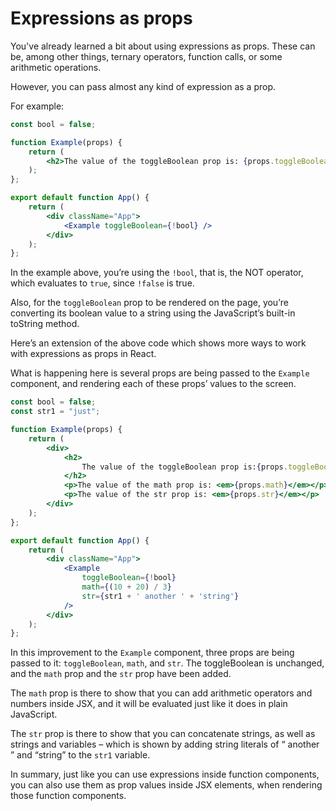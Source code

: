 # Expressions as props

You've already learned a bit about using expressions as props. These can be, among other things, ternary operators, function calls, or some arithmetic operations.

However, you can pass almost any kind of expression as a prop.

For example:

```jsx
const bool = false; 

function Example(props) {
    return (
        <h2>The value of the toggleBoolean prop is: {props.toggleBoolean.toString()}</h2>
    );
};

export default function App() { 
    return ( 
        <div className="App"> 
            <Example toggleBoolean={!bool} /> 
        </div> 
    ); 
};
```

In the example above, you’re using the `!bool`, that is, the NOT operator, which evaluates to `true`, since `!false` is true.

Also, for the `toggleBoolean` prop to be rendered on the page, you’re converting its boolean value to a string using the JavaScript’s built-in toString method. 

Here’s an extension of the above code which shows more ways to work with expressions as props in React.

What is happening here is several props are being passed to the `Example` component, and rendering each of these props’ values to the screen.

```jsx
const bool = false;
const str1 = "just";

function Example(props) {
    return (
        <div>
            <h2>
                The value of the toggleBoolean prop is:{props.toggleBoolean.toString()}
            </h2>
            <p>The value of the math prop is: <em>{props.math}</em></p>
            <p>The value of the str prop is: <em>{props.str}</em></p>
        </div>
    );
};

export default function App() {
    return (
        <div className="App">
            <Example
                toggleBoolean={!bool}
                math={(10 + 20) / 3}
                str={str1 + ' another ' + 'string'}
            />
        </div>
    );
};
```

In this improvement to the `Example` component, three props are being passed to it: `toggleBoolean`, `math`, and `str`. The toggleBoolean is unchanged, and the `math` prop and the `str` prop have been added.

The `math` prop is there to show that you can add arithmetic operators and numbers inside JSX, and it will be evaluated just like it does in plain JavaScript. 

The `str` prop is there to show that you can concatenate strings, as well as strings and variables – which is shown by adding string literals of “ another ” and “string” to the `str1` variable.

In summary, just like you can use expressions inside function components, you can also use them as prop values inside JSX elements, when rendering those function components.